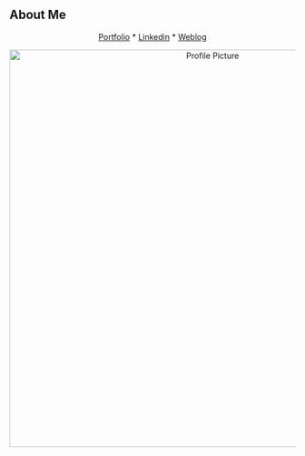 ## About Me

<div align="center">

 
 [Portfolio](https://mahtab-variyani-profile.vercel.app/)  * [Linkedin](https://www.linkedin.com/in/mahvariyani/) * [Weblog](https://mah-blog-project.vercel.app/)

</div>

<div align="center">
  <img src="https://github.com/Mahtabvariyani/Mahtabvariyani/assets/108659794/d3f7a8c9-1825-40dd-b473-2702c321d845" alt="Profile Picture" width="700" />
</div>


